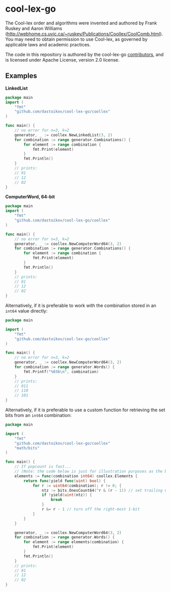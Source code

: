 # cool-lex-go

The Cool-lex order and algorithms were invented and authored by Frank Ruskey and Aaron Williams (<http://webhome.cs.uvic.ca/~ruskey/Publications/Coollex/CoolComb.html>).
You may need to obtain permission to use Cool-lex, as governed by applicable laws and academic practices.

The code in this repository is authored by the cool-lex-go [contributors](CONTRIBUTORS), and is licensed under Apache License, version 2.0 license.

## Examples

**LinkedList**

```go
package main
import (
	"fmt"
	"github.com/dastoikov/cool-lex-go/coollex"
)

func main() {
	// no error for n=3, k=2
	generator, _ := coollex.NewLinkedList(3, 2)
	for combination := range generator.Combinations() {
		for element := range combination {
			fmt.Print(element)
		}
		fmt.Println()
	}
	// prints:
	// 01
	// 12
	// 02
}
```

**ComputerWord, 64-bit**

```go
package main
import (
	"fmt"
	"github.com/dastoikov/cool-lex-go/coollex"
)

func main() {
	// no error for n=3, k=2
	generator, _ := coollex.NewComputerWord64(3, 2)
	for combination := range generator.Combinations() {
		for element := range combination {
			fmt.Print(element)
		}
		fmt.Println()
	}
	// prints:
	// 01
	// 12
	// 02
}
```

Alternatively, if it is preferable to work with the combination stored in an `int64` value directly:

```go
package main

import (
	"fmt"
	"github.com/dastoikov/cool-lex-go/coollex"
)

func main() {
	// no error for n=3, k=2
	generator, _ := coollex.NewComputerWord64(3, 2)
	for combination := range generator.Words() {
		fmt.Printf("%03b\n", combination)
	}
	// prints:
	// 011
	// 110
	// 101
}
```

Alternatively, if it is preferable to use a custom function for retrieving the set bits from an `int64` combination:

```go
package main

import (
	"fmt"
	"github.com/dastoikov/cool-lex-go/coollex"
	"math/bits"
)

func main() {
	// If popcount is fast...
	// (Note: the code below is just for illustration purposes as the built-in elements() is generally faster.)
	elements := func(combination int64) coollex.Elements {
		return func(yield func(uint) bool) {
			for r := uint64(combination); r != 0; {
				ntz := bits.OnesCount64(^r & (r - 1)) // set trailing 0-bits, clear all others
				if !yield(uint(ntz)) {
					break
				}
				r &= r - 1 // turn off the right-most 1-bit
			}
		}
	}

	generator, _ := coollex.NewComputerWord64(3, 2)
	for combination := range generator.Words() {
		for element := range elements(combination) {
			fmt.Print(element)
		}
		fmt.Println()
	}
	// prints:
	// 01
	// 12
	// 02
}
```